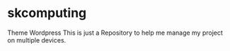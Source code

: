 # skcomputing
Theme Wordpress
This is just a Repository to help me manage my project on multiple devices.
